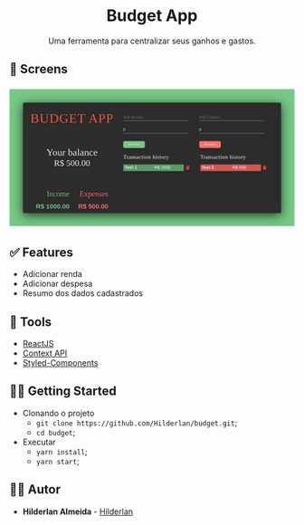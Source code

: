 <h1 align="center">
  <strong>Budget App</strong>
</h1> 

<p align="center">
Uma ferramenta para centralizar seus ganhos e gastos.
</p> 

## 🎨 Screens

<h3 align="center">
  <img alt="logo" src="./screenshots/budget_logo.png" width="1000px"/>
</h3>

## ✅ Features
- Adicionar renda
- Adicionar despesa
- Resumo dos dados cadastrados

## 🧰 Tools

- [ReactJS](https://pt-br.reactjs.org/)
- [Context API](https://https://pt-br.reactjs.org/docs/context.html/)
- [Styled-Components](https://styled-components.com/)

## 👩‍🏫 Getting Started

- Clonando o projeto
  - `git clone https://github.com/Hilderlan/budget.git`;
  - `cd budget`;
- Executar
  - `yarn install`;
  - `yarn start`;
 
## 🙋‍♂️ Autor

* **Hilderlan Almeida** - [Hilderlan](https://github.com/Hilderlan)